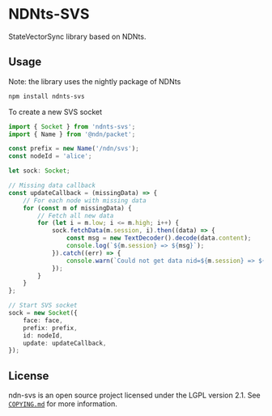# NDNts-SVS

StateVectorSync library based on NDNts.

## Usage

Note: the library uses the nightly package of NDNts

```sh
npm install ndnts-svs
```

To create a new SVS socket

```typescript
import { Socket } from 'ndnts-svs';
import { Name } from '@ndn/packet';

const prefix = new Name('/ndn/svs');
const nodeId = 'alice';

let sock: Socket;

// Missing data callback
const updateCallback = (missingData) => {
    // For each node with missing data
    for (const m of missingData) {
        // Fetch all new data
        for (let i = m.low; i <= m.high; i++) {
            sock.fetchData(m.session, i).then((data) => {
                const msg = new TextDecoder().decode(data.content);
                console.log(`${m.session} => ${msg}`);
            }).catch((err) => {
                console.warn(`Could not get data nid=${m.session} => ${i}`);
            });
        }
    }
};

// Start SVS socket
sock = new Socket({
    face: face,
    prefix: prefix,
    id: nodeId,
    update: updateCallback,
});
```

## License

ndn-svs is an open source project licensed under the LGPL version 2.1.
See [`COPYING.md`](COPYING.md) for more information.
